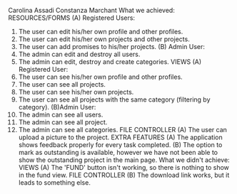 Carolina Assadi
Constanza Marchant
What we achieved:
RESOURCES/FORMS
(A) Registered Users:
1. The user can edit his/her own profile and other profiles.
2. The user can edit his/her own projects and other projects.
3. The user can add promises to his/her projects. 
(B) Admin User:
1. The admin can edit and destroy all users.
2. The admin can edit, destroy and create categories.
VIEWS
(A) Registered User:
1. The user can see his/her own profile and other profiles.
2. The user can see all projects.
3. The user can see his/her own projects.
4. The user can see all projects with the same category (filtering by category).
(B)Admin User:
1. The admin can see all users.
2. The admin can see all project.
3. The admin can see all categories.
FILE CONTROLLER
(A) The user can upload a picture to the project.
EXTRA FEATURES
(A) The application shows feedback properly for every task completed.
(B) The option to mark as outstanding is available, however we have not been able to show the outstanding project in the main page.
What we didn't achieve:
VIEWS
(A) The 'FUND' button isn't working, so there is nothing to show in the fund view.
FILE CONTROLLER
(B) The download link works, but it leads to something else.
